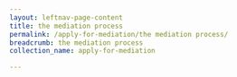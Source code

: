 ```yaml
---
layout: leftnav-page-content
title: the mediation process
permalink: /apply-for-mediation/the mediation process/
breadcrumb: the mediation process
collection_name: apply-for-mediation

---
```


